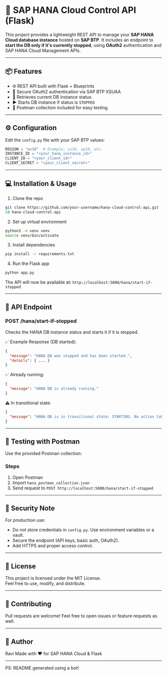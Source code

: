 # 🚀 SAP HANA Cloud Control API (Flask)

This project provides a lightweight REST API to manage your **SAP HANA Cloud database instance** hosted on **SAP BTP**. It includes an endpoint to **start the DB only if it's currently stopped**, using **OAuth2** authentication and SAP HANA Cloud Management APIs.

---

## 📦 Features

- 🌐 REST API built with Flask + Blueprints
- 🔐 Secure OAuth2 authentication via SAP BTP XSUAA
- 📡 Retrieves current DB instance status
- ▶️ Starts DB instance if status is `STOPPED`
- 🧪 Postman collection included for easy testing

---

## ⚙️ Configuration

Edit the `config.py` file with your SAP BTP values:

```python
REGION = "eu10"  # Example: us10, ap10, etc.
INSTANCE_ID = "<your_hana_instance_id>"
CLIENT_ID = "<your_client_id>"
CLIENT_SECRET = "<your_client_secret>"
```

---

## 💻 Installation & Usage

1. Clone the repo
```bash
git clone https://github.com/your-username/hana-cloud-control-api.git
cd hana-cloud-control-api
```

2. Set up virtual environment
```bash
python3 -m venv venv
source venv/bin/activate
```

3. Install dependencies
```bash
pip install -r requirements.txt
```

4. Run the Flask app
```bash
python app.py
```

The API will now be available at:
`http://localhost:5000/hana/start-if-stopped`

---

## 🔄 API Endpoint

### POST /hana/start-if-stopped

Checks the HANA DB instance status and starts it if it is stopped.

✅ Example Response (DB started):

```json
{
  "message": "HANA DB was stopped and has been started.",
  "details": { ... }
}
```

✅ Already running:

```json
{
  "message": "HANA DB is already running."
}
```

⚠️ In transitional state:

```json
{
  "message": "HANA DB is in transitional state: STARTING. No action taken."
}
```

---

## 🧪 Testing with Postman

Use the provided Postman collection:

### Steps

1. Open Postman
2. Import `hana_postman_collection.json`
3. Send request to `POST http://localhost:5000/hana/start-if-stopped`

---

## 🔐 Security Note

For production use:

- Do not store credentials in `config.py`. Use environment variables or a vault.
- Secure the endpoint (API keys, basic auth, OAuth2).
- Add HTTPS and proper access control.

---

## 📄 License

This project is licensed under the MIT License.  
Feel free to use, modify, and distribute.

---

## 🤝 Contributing

Pull requests are welcome! Feel free to open issues or feature requests as well.

---

## 🧠 Author

Ravi
Made with ❤️ for SAP HANA Cloud & Flask

---

PS: README generated using a bot!
